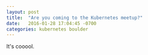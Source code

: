 ```yaml
---
layout: post
title:  "Are you coming to the Kubernetes meetup?"
date:   2016-01-28 17:04:45 -0700
categories: kubernetes boulder
---
```


It's cooool.
